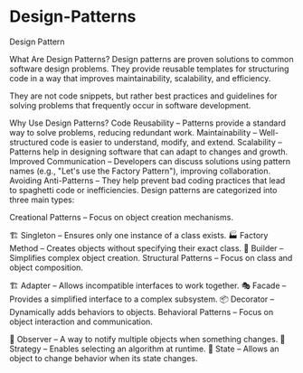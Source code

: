 # Design-Patterns
Design Pattern

What Are Design Patterns?
Design patterns are proven solutions to common software design problems. They provide reusable templates for structuring code in a way that improves maintainability, scalability, and efficiency.

They are not code snippets, but rather best practices and guidelines for solving problems that frequently occur in software development.

Why Use Design Patterns?
Code Reusability – Patterns provide a standard way to solve problems, reducing redundant work.
Maintainability – Well-structured code is easier to understand, modify, and extend.
Scalability – Patterns help in designing software that can adapt to changes and growth.
Improved Communication – Developers can discuss solutions using pattern names (e.g., "Let's use the Factory Pattern"), improving collaboration.
Avoiding Anti-Patterns – They help prevent bad coding practices that lead to spaghetti code or inefficiencies.
Design patterns are categorized into three main types:

Creational Patterns – Focus on object creation mechanisms.

🏗 Singleton – Ensures only one instance of a class exists.
🏭 Factory Method – Creates objects without specifying their exact class.
🔧 Builder – Simplifies complex object creation.
Structural Patterns – Focus on class and object composition.

🏗 Adapter – Allows incompatible interfaces to work together.
🎭 Facade – Provides a simplified interface to a complex subsystem.
📦 Decorator – Dynamically adds behaviors to objects.
Behavioral Patterns – Focus on object interaction and communication.

📣 Observer – A way to notify multiple objects when something changes.
🔄 Strategy – Enables selecting an algorithm at runtime.
🚦 State – Allows an object to change behavior when its state changes.
